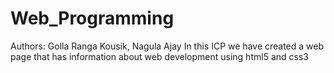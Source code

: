 # Web_Programming
Authors: Golla Ranga Kousik, Nagula Ajay
In this ICP we have created a web page that has information about web development using html5 and css3
